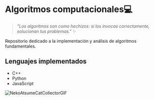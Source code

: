 # Algoritmos computacionales💻

> *"Los algoritmos son como hechizos: si los invocas correctamente, solucionan tus problemas."* ✨

Repositorio dedicado a la implementación y análisis de algoritmos fundamentales.

## Lenguajes implementados

- C++
- Python
- JavaScript


![NekoAtsumeCatCollectorGIF](https://github.com/user-attachments/assets/2745004d-fc22-42f9-9919-985ce9016bc3)
